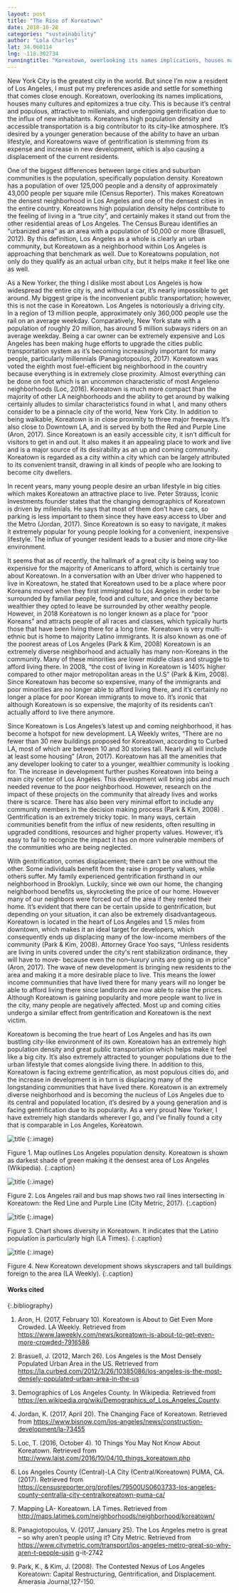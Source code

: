 ```yaml
---
layout: post
title: "The Rise of Koreatown"
date: 2018-10-28
categories: "sustainability" 
author: "Lola Charles"
lat: 34.060114
lng: -118.302734
runningtitle: "Koreatown, overlooking its names implications, houses many cultures and epitomizes a true city. This is because it’s central and populous, attractive to millenials, and undergoing gentrification due to the influx of new inhabitants."
---
```

New York City is the greatest city in the world. But since I’m now a resident of Los Angeles, I must put my preferences aside and settle for something that comes close enough. Koreatown, overlooking its names implications, houses many cultures and epitomizes a true city. This is because it’s central and populous, attractive to millenials, and undergoing gentrification due to the influx of new inhabitants. Koreatowns high population density and accessible transportation is a big contributor to its city-like atmosphere. It’s desired by a younger generation because of the ability to have an urban lifestyle, and Koreatowns wave of gentrification is stemming from its expense and increase in new development, which is also causing a displacement of the current residents.  

 One of the biggest differences between large cities and suburban communities is the population, specifically population density. Koreatown has a population of over 125,000 people and a density of approximately 43,000 people per square mile (Census Reporter). This makes Koreatown the densest neighborhood in Los Angeles and one of the densest cities in the entire country. Koreatowns high population density helps contribute to the feeling of living in a “true city”, and certainly makes it stand out from the other residential areas of Los Angeles. The Census Bureau identifies an “urbanized area” as an area with a population of 50,000 or more (Brasuell, 2012). By this definition, Los Angeles as a whole is clearly an urban community, but Koreatown as a neighborhood within Los Angeles is approaching that benchmark as well. Due to Koreatowns population, not only do they qualify as an actual urban city, but it helps make it feel like one as well.  
 
 As a New Yorker, the thing I dislike most about Los Angeles is how widespread the entire city is, and without a car, it’s nearly impossible to get around. My biggest gripe is the inconvenient public transportation; however, this is not the case in Koreatown. Los Angeles is notoriously a driving city. In a region of 13 million people, approximately only 360,000 people use the rail on an average weekday. Comparatively, New York state with a population of roughly 20 million, has around 5 million subways riders on an average weekday. Being a car owner can be extremely expensive and Los Angeles has been making huge efforts to upgrade the cities public transportation system as it’s becoming increasingly important for many people, particularly millennials (Panagiotopoulos, 2017). Koreatown was voted the eighth most fuel-efficient big neighborhood in the country because everything is in extremely close proximity. Almost everything can be done on foot which is an uncommon characteristic of most Angeleno neighborhoods (Loc, 2016). Koreatown is much more compact than the majority of other LA neighborhoods and the ability to get around by walking certainly alludes to similar characteristics found in what I, and many others consider to be a pinnacle city of the world, New York City. In addition to being walkable, Koreatown is in close proximity to three major freeways. It’s also close to Downtown LA, and is served by both the Red and Purple Line (Aron, 2017). Since Koreatown is an easily accessible city, it isn’t difficult for visitors to get in and out. It also makes it an appealing place to work and live and is a major source of its desirability as an up and coming community. Koreatown is regarded as a city within a city which can be largely attributed to its convenient transit, drawing in all kinds of people who are looking to become city dwellers. 
 
   In recent years, many young people desire an urban lifestyle in big cities which makes Koreatown an attractive place to live. Peter Strauss, Iconic Investments founder states that the changing demographics of Koreatown is driven by millenials. He says that most of them don’t have cars, so parking is less important to them since they have easy access to Uber and the Metro (Jordan, 2017). Since Koreatown is so easy to navigate, it makes it extremely popular for young people looking for a convenient, inexpensive lifestyle. The influx of younger resident leads to a busier and more city-like environment. 

It seems that as of recently, the hallmark of a great city is being way too expensive for the majority of Americans to afford, which is certainly true about Koreatown. In a conversation with an Uber driver who happened to live in Koreatown, he stated that Koreatown used to be a place where poor Koreans moved when they first immigrated to Los Angeles in order to be surrounded by familiar people, food and culture, and once they became wealthier they opted to leave be surrounded by other wealthy people. However, in 2018 Koreatown is no longer known as a place for “poor Koreans” and attracts people of all races and classes, which typically hurts those that have been living there for a long time. Koreatown is very multi-ethnic but is home to majority Latino immigrants. It is also known as one of the poorest areas of Los Angeles (Park & Kim, 2008) Koreatown is an extremely diverse neighborhood and actually has many non-Koreans in the community. Many of these minorities are lower middle class and struggle to afford living there. In 2008, “the cost of living in Koreatown is 140% higher compared to other major metropolitan areas in the U.S” (Park & Kim, 2008). Since Koreatown has become so expensive, many of the immigrants and poor minorities are no longer able to afford living there, and it’s certainly no longer a place for poor Korean immigrants to move to. It’s ironic that although Koreatown is so expensive, the majority of its residents can’t actually afford to live there anymore. 

Since Koreatown is Los Angeles’s latest up and coming neighborhood, it has become a hotspot for new development. LA Weekly writes, “There are no fewer than 30 new buildings proposed for Koreatown, according to Curbed LA, most of which are between 10 and 30 stories tall. Nearly all will include at least some housing” (Aron, 2017). Koreatown has all the amenities that any developer looking to cater to a younger, wealthier community is looking for. The increase in development further pushes Koreatown into being a main city center of Los Angeles. This development will bring jobs and much needed revenue to the poor neighborhood. However, research on the impact of these projects on the community that already lives and works there is scarce. There has also been very minimal effort to include any community members in the decision making process (Park & Kim, 2008) . Gentrification is an extremely tricky topic. In many ways, certain communities benefit from the influx of new residents, often resulting in upgraded conditions, resources and higher property values. However, it’s easy to fail to recognize the impact it has on more vulnerable members of the communities who are being neglected.
	
 With gentrification, comes displacement; there can’t be one without the other. Some individuals benefit from the raise in property values, while others suffer. My family experienced gentrification firsthand in our neighborhood in Brooklyn. Luckily, since we own our home, the changing neighborhood benefits us, skyrocketing the price of our home. However many of our neighbors were forced out of the area if they rented their home. It’s evident that there can be certain upside to gentrification, but depending on your situation, it can also be extremely disadvantageous.  Koreatown is located in the heart of Los Angeles and 1.5 miles from downtown, which makes it an ideal target for developers, which consequently ends up displacing many of the low-income members of the community (Park & Kim, 2008). Attorney Grace Yoo says, “Unless residents are living in units covered under the city's rent stabilization ordinance, they will have to move- because even the non–luxury units are going up in price” (Aron, 2017). The wave of new development is bringing new residents to the area and making it a more desirable place to live. This means the lower income communities that have lived there for many years will no longer be able to afford living there since landlords are now able to raise the prices. Although Koreatown is gaining popularity and more people want to live in the city, many people are negatively affected. Most up and coming cities undergo a similar effect from gentrification and Koreatown is the next victim.  

Koreatown is becoming the true heart of Los Angeles and has its own bustling city-like environment of its own. Koreatown has an extremely high population density and great public transportation which helps make it feel like a big city. It’s also extremely attracted to younger populations due to the urban lifestyle that comes alongside living there. In addition to this, Koreatown is facing extreme gentrification, as most populous cities do, and the increase in development is in turn is displacing many of the longstanding communities that have lived there. Koreatown is an extremely diverse neighborhood and is becoming the nucleus of Los Angeles due to its central and populated location, it’s desired by a young generation and is facing gentrification due to its popularity. As a very proud New Yorker, I have extremely high standards wherever I go, and I’ve finally found a city that is comparable in Los Angeles, Koreatown. 

   
   
![title](images/image1.png)
   {:.image}
   
Figure 1. Map outlines Los Angeles population density. Koreatown is shown as darkest shade of green making it the densest area of Los Angeles (Wikipedia).
   {:.caption} 


![title](images/rail.gif)
   {:.image}
   
Figure 2. Los Angeles rail and bus map shows two rail lines intersecting in Koreatown: the Red Line and Purple Line (City Metric, 2017).
   {:.caption}
   
![title](images/chart.png)
   {:.image}
   
Figure 3. Chart shows diversity in Koreatown. It indicates that the Latino population is particularly high (LA Times).
   {:.caption}
   
 ![title](images/sky.jpg)
   {:.image}
   
Figure 4. New Koreatown development shows skyscrapers and tall buildings foreign to the area (LA Weekly).
   {:.caption}  





#### Works cited

{:.bibliography} 
1. Aron, H. (2017, February 10). Koreatown is About to Get Even More Crowded. LA Weekly. 
Retrieved from 
https://www.laweekly.com/news/koreatown-is-about-to-get-even-more-crowded-7916586

2. Brasuell, J. (2012, March 26). Los Angeles is the Most Densely Populated Urban Area in the US. 
Retrieved from 
https://la.curbed.com/2012/3/26/10385086/los-angeles-is-the-most-densely-populated-urban-area-in-the-us

3. Demographics of Los Angeles County. In Wikipedia. Retrieved from 
https://en.wikipedia.org/wiki/Demographics_of_Los_Angeles_County.

4. Jordan, K. (2017, April 20). The Changing Face of Koreatown. Retrieved from 
https://www.bisnow.com/los-angeles/news/construction-development/la-73455

5. Loc, T. (2016, October 4). 10 Things You May Not Know About Koreatown. Retrieved from 
http://www.laist.com/2016/10/04/10_things_koreatown.php

6. Los Angeles County (Central)-LA City (Central/Koreatown) PUMA, CA. (2017). Retrieved 
from 
https://censusreporter.org/profiles/79500US0603733-los-angeles-county-centralla-city-centralkoreatown-puma-ca/

7. Mapping LA- Koreatown. LA Times. Retrieved from 
http://maps.latimes.com/neighborhoods/neighborhood/koreatown/

8. Panagiotopoulos, V. (2017, January 25). The Los Angeles metro is great – so why aren’t people 
using it? City Metric. Retrieved from 
https://www.citymetric.com/transport/los-angeles-metro-great-so-why-aren-t-people-usin
g-it-2742

9. Park, K., & Kim, J. (2008). The Contested Nexus of Los Angeles Koreatown: Capital 
Restructuring, Gentrification, and Displacement. Amerasia Journal,127-150.

